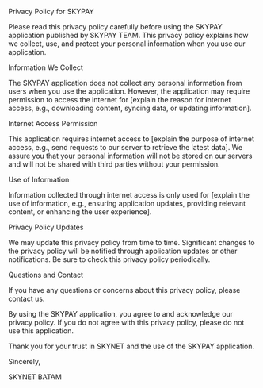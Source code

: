 Privacy Policy for SKYPAY

Please read this privacy policy carefully before using the SKYPAY application published by SKYPAY TEAM. This privacy policy explains how we collect, use, and protect your personal information when you use our application.

Information We Collect

The SKYPAY application does not collect any personal information from users when you use the application. However, the application may require permission to access the internet for [explain the reason for internet access, e.g., downloading content, syncing data, or updating information].

Internet Access Permission

This application requires internet access to [explain the purpose of internet access, e.g., send requests to our server to retrieve the latest data]. We assure you that your personal information will not be stored on our servers and will not be shared with third parties without your permission.

Use of Information

Information collected through internet access is only used for [explain the use of information, e.g., ensuring application updates, providing relevant content, or enhancing the user experience].

Privacy Policy Updates

We may update this privacy policy from time to time. Significant changes to the privacy policy will be notified through application updates or other notifications. Be sure to check this privacy policy periodically.

Questions and Contact

If you have any questions or concerns about this privacy policy, please contact us.

By using the SKYPAY application, you agree to and acknowledge our privacy policy. If you do not agree with this privacy policy, please do not use this application.

Thank you for your trust in SKYNET and the use of the SKYPAY application.

Sincerely,

SKYNET BATAM
